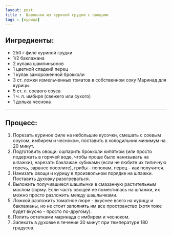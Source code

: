 ```yaml
---
layout: post
title :  Шашлычки из куриной грудки с овощами
tags : [курица]
---
```


## Ингредиенты:
- 250 г филе куриной грудки
- 1/2 баклажана
- 2 кулака шампиньонов
- 1 цветной сладкий перец
- 1 кулак замороженной брокколи
- 3 ст. ложки измельченных томатов в собственном соку
Маринад для курицы:
- 5 ст. л. соевого соуса
- 1 ч. л. имбиря (свежего или сухого)
- 1 долька чеснока

---

## Процесс:
 1. Порезать куриное филе на небольшие кусочки, смешать с соевым соусом, имбирем и чесноком, поставить в холодильник минимум на 20 минут.
 2. Подготовить овощи: ошпарить брокколи кипятком (или просто подержать в горячей воде, чтобы проще было нанизывать на шпажки), нарезать баклажан кубиками (если не любите их типичную горечь, заранее посолите), грибы - пополам, перец - как получится.
 3. Нанизать овощи и курицу в произвольном порядке на шпажки. Поставить духовку разогреваться.
 4. Выложить получившиеся шашлычки в смазанную растительным маслом форму. Если часть овощей не поместилась на шпажки, их можно просто разложить между шашлычками.
 5. Ложкой разложить томатное пюре - вкуснее всего на курицу и баклажаны, но не стоит заполнять им все пространство (хотя тоже будет вкусно - просто по-другому).
 6. Полить остатками маринада с имбирем и чесноком.
 7. Запекать в духовке в течение 30 минут при температуре 180 градусов.

